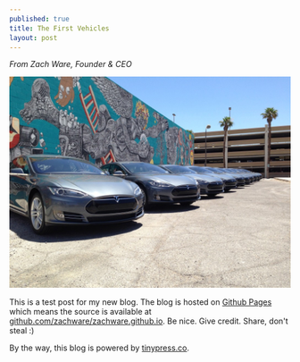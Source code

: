 ```yaml
---
published: true
title: The First Vehicles
layout: post
---
```

*From Zach Ware, Founder & CEO*

![Cars](public/images/2014-06-14-11.31.57-1024x768.jpg)

This is a test post for my new blog. The blog is hosted on [Github Pages](http://pages.github.com/) which means the source is available at [github.com/zachware/zachware.github.io](http://github.com/zachware/zachware.github.io). Be nice. Give credit. Share, don't steal :)

By the way, this blog is powered by [tinypress.co](https://tinypress.co).